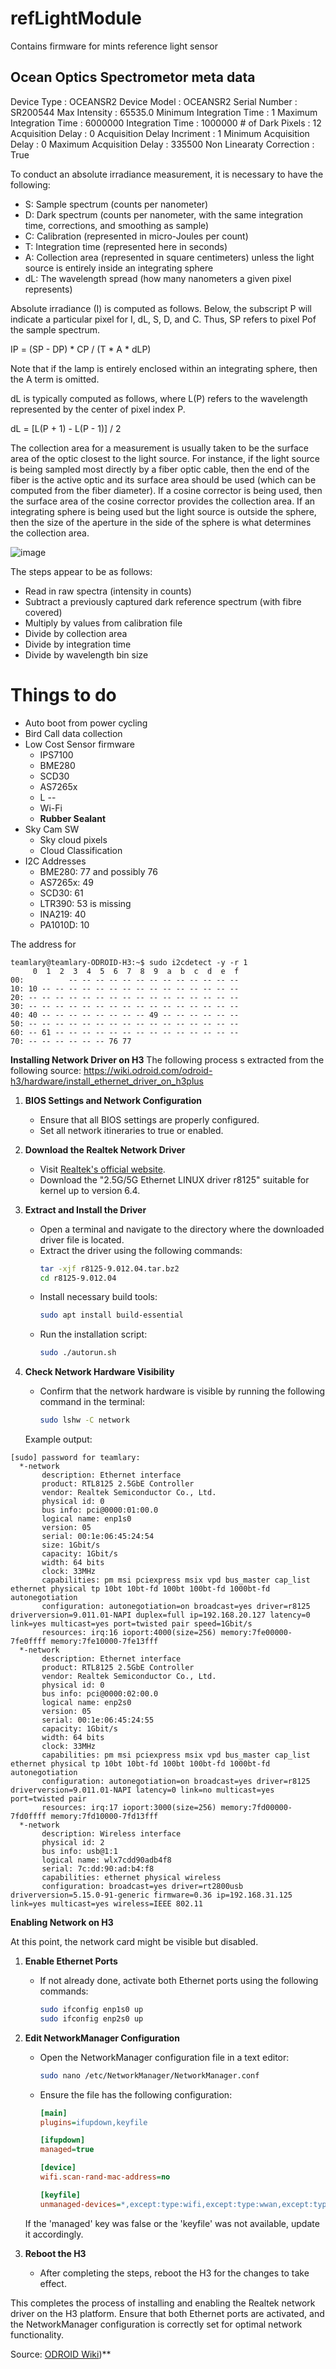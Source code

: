 # refLightModule
Contains firmware for mints reference light sensor

## Ocean Optics Spectrometor meta data 

 Device Type                 : OCEANSR2
 Device Model                : OCEANSR2
 Serial Number               : SR200544
 Max Intensity               : 65535.0
 Minimum Integration Time    : 1
 Maximum Integration Time    : 6000000
 Integration Time            : 1000000
 \# of Dark Pixels            : 12
 Acquisition Delay           : 0
 Acquisition Delay Incriment : 1
 Minimum Acquisition Delay   : 0
 Maximum Acquisition Delay   : 335500
 Non Linearaty Correction    : True

To conduct an absolute irradiance measurement, it is necessary to have the following:
 - S: Sample spectrum (counts per nanometer)
 - D: Dark spectrum (counts per nanometer, with the same integration time, corrections, and smoothing as sample)
 - C: Calibration (represented in micro-Joules per count)
 - T: Integration time (represented here in seconds)
 - A: Collection area (represented in square centimeters) unless the light source is entirely inside an integrating sphere
 - dL: The wavelength spread (how many nanometers a given pixel represents)

Absolute irradiance (I) is computed as follows.  Below, the subscript P will indicate a particular pixel for I, dL, S, D, and C.  Thus, SP refers to pixel Pof the sample spectrum.

IP = (SP - DP) * CP / (T * A * dLP)

Note that if the lamp is entirely enclosed within an integrating sphere, then the A term is omitted.

dL is typically computed as follows, where L(P) refers to the wavelength represented by the center of pixel index P.

dL = [L(P + 1) - L(P - 1)] / 2

The collection area for a measurement is usually taken to be the surface area of the optic closest to the light source.  For instance, if the light source is being sampled most directly by a fiber optic cable, then the end of the fiber is the active optic and its surface area should be used (which can be computed from the fiber diameter).  If a cosine corrector is being used, then the surface area of the cosine corrector provides the collection area.  If an integrating sphere is being used but the light source is outside the sphere, then the size of the aperture in the side of the sphere is what determines the collection area.


![image](https://github.com/mi3nts/refLightModule/assets/25510132/a721f0c6-59b9-45a6-95f2-723756937f4a)

The steps appear to be as follows: 
- Read in raw spectra (intensity in counts) 
- Subtract a previously captured dark reference spectrum (with fibre covered) 
- Multiply by values from calibration file 
- Divide by collection area
- Divide by integration time
- Divide by wavelength bin size 

# Things to do 
- Auto boot from power cycling
- Bird Call data collection
- Low Cost Sensor firmware
  - IPS7100
  - BME280
  - SCD30
  - AS7265x
  - L --
  - Wi-Fi
  - **Rubber Sealant**
- Sky Cam SW
  - Sky cloud pixels
  - Cloud Classification
- I2C Addresses
  - BME280: 77 and possibly 76 
  - AS7265x: 49
  - SCD30: 61
  - LTR390: 53 is missing 
  - INA219: 40
  - PA1010D: 10
 
The address for 
```
teamlary@teamlary-ODROID-H3:~$ sudo i2cdetect -y -r 1
     0  1  2  3  4  5  6  7  8  9  a  b  c  d  e  f
00:          -- -- -- -- -- -- -- -- -- -- -- -- -- 
10: 10 -- -- -- -- -- -- -- -- -- -- -- -- -- -- -- 
20: -- -- -- -- -- -- -- -- -- -- -- -- -- -- -- -- 
30: -- -- -- -- -- -- -- -- -- -- -- -- -- -- -- -- 
40: 40 -- -- -- -- -- -- -- -- 49 -- -- -- -- -- -- 
50: -- -- -- -- -- -- -- -- -- -- -- -- -- -- -- -- 
60: -- 61 -- -- -- -- -- -- -- -- -- -- -- -- -- -- 
70: -- -- -- -- -- -- 76 77
```


**Installing Network Driver on H3**
The following process s extracted from the following source: https://wiki.odroid.com/odroid-h3/hardware/install_ethernet_driver_on_h3plus



1. **BIOS Settings and Network Configuration**
   - Ensure that all BIOS settings are properly configured.
   - Set all network itineraries to true or enabled.

2. **Download the Realtek Network Driver**
   - Visit [Realtek's official website](https://www.realtek.com/en/component/zoo/category/network-interface-controllers-10-100-1000m-gigabit-ethernet-pci-express-software).
   - Download the "2.5G/5G Ethernet LINUX driver r8125" suitable for kernel up to version 6.4.

3. **Extract and Install the Driver**
   - Open a terminal and navigate to the directory where the downloaded driver file is located.
   - Extract the driver using the following commands:
     ```bash
     tar -xjf r8125-9.012.04.tar.bz2
     cd r8125-9.012.04
     ```
   - Install necessary build tools:
     ```bash
     sudo apt install build-essential
     ```
   - Run the installation script:
     ```bash
     sudo ./autorun.sh
     ```

4. **Check Network Hardware Visibility**
   - Confirm that the network hardware is visible by running the following command in the terminal:
     ```bash
     sudo lshw -C network
     ```

   Example output:
```
[sudo] password for teamlary: 
  *-network                 
       description: Ethernet interface
       product: RTL8125 2.5GbE Controller
       vendor: Realtek Semiconductor Co., Ltd.
       physical id: 0
       bus info: pci@0000:01:00.0
       logical name: enp1s0
       version: 05
       serial: 00:1e:06:45:24:54
       size: 1Gbit/s
       capacity: 1Gbit/s
       width: 64 bits
       clock: 33MHz
       capabilities: pm msi pciexpress msix vpd bus_master cap_list ethernet physical tp 10bt 10bt-fd 100bt 100bt-fd 1000bt-fd autonegotiation
       configuration: autonegotiation=on broadcast=yes driver=r8125 driverversion=9.011.01-NAPI duplex=full ip=192.168.20.127 latency=0 link=yes multicast=yes port=twisted pair speed=1Gbit/s
       resources: irq:16 ioport:4000(size=256) memory:7fe00000-7fe0ffff memory:7fe10000-7fe13fff
  *-network
       description: Ethernet interface
       product: RTL8125 2.5GbE Controller
       vendor: Realtek Semiconductor Co., Ltd.
       physical id: 0
       bus info: pci@0000:02:00.0
       logical name: enp2s0
       version: 05
       serial: 00:1e:06:45:24:55
       capacity: 1Gbit/s
       width: 64 bits
       clock: 33MHz
       capabilities: pm msi pciexpress msix vpd bus_master cap_list ethernet physical tp 10bt 10bt-fd 100bt 100bt-fd 1000bt-fd autonegotiation
       configuration: autonegotiation=on broadcast=yes driver=r8125 driverversion=9.011.01-NAPI latency=0 link=no multicast=yes port=twisted pair
       resources: irq:17 ioport:3000(size=256) memory:7fd00000-7fd0ffff memory:7fd10000-7fd13fff
  *-network
       description: Wireless interface
       physical id: 2
       bus info: usb@1:1
       logical name: wlx7cdd90adb4f8
       serial: 7c:dd:90:ad:b4:f8
       capabilities: ethernet physical wireless
       configuration: broadcast=yes driver=rt2800usb driverversion=5.15.0-91-generic firmware=0.36 ip=192.168.31.125 link=yes multicast=yes wireless=IEEE 802.11
```
**Enabling Network on H3**

At this point, the network card might be visible but disabled.

1. **Enable Ethernet Ports**
   - If not already done, activate both Ethernet ports using the following commands:
     ```bash
     sudo ifconfig enp1s0 up
     sudo ifconfig enp2s0 up
     ```

2. **Edit NetworkManager Configuration**
   - Open the NetworkManager configuration file in a text editor:
     ```bash
     sudo nano /etc/NetworkManager/NetworkManager.conf
     ```
   - Ensure the file has the following configuration:
     ```ini
     [main]
     plugins=ifupdown,keyfile

     [ifupdown]
     managed=true

     [device]
     wifi.scan-rand-mac-address=no

     [keyfile]
     unmanaged-devices=*,except:type:wifi,except:type:wwan,except:type:ethernet
     ```

   If the 'managed' key was false or the 'keyfile' was not available, update it accordingly.

3. **Reboot the H3**
   - After completing the steps, reboot the H3 for the changes to take effect.

This completes the process of installing and enabling the Realtek network driver on the H3 platform. Ensure that both Ethernet ports are activated, and the NetworkManager configuration is correctly set for optimal network functionality.

Source: [ODROID Wiki](https://wiki.odroid.com/odroid-h3/hardware/install_ethernet_driver_on_h3plus))**

